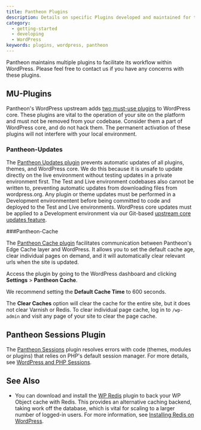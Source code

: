 ```yaml
---
title: Pantheon Plugins
description: Details on specific Plugins developed and maintained for the Pantheon Website Management Platform workflow.
category:
  - getting-started
  - developing
  - WordPress
keywords: plugins, wordpress, pantheon
---
```

Pantheon maintains multiple plugins to facilitate its workflow within WordPress. Please feel free to contact us if you have any concerns with these plugins.

## MU-Plugins
Pantheon's WordPress upstream adds [two must-use plugins](https://github.com/pantheon-systems/WordPress/tree/master/wp-content/mu-plugins/pantheon) to WordPress core. These plugins are vital to the operation of your site on the platform and must not be removed from your codebase. Consider them a part of WordPress core, and do not hack them. The permanent activation of these plugins will not interfere with your local environment.

### Pantheon-Updates

The [Pantheon Updates plugin](https://github.com/pantheon-systems/WordPress/tree/master/wp-content/mu-plugins/pantheon/pantheon-updates.php) prevents automatic updates of all plugins, themes, and WordPress core. We do this because it is unsafe to update directly on the live environment without testing updates in a private environment first. The Test and Live environment codebases also cannot be written to, preventing automatic updates from downloading files from wordpress.org. Any plugin or theme updates must be performed in a Development environmentent before being committed to code and deployed to the Test and Live environments. WordPress core updates must be applied to a Development environment via our Git-based [upstream core updates feature](/docs/articles/sites/code/applying-upstream-updates/). 

###Pantheon-Cache

The [Pantheon Cache plugin](https://github.com/pantheon-systems/WordPress/tree/master/wp-content/mu-plugins/pantheon/pantheon-cache.php) facilitates communication between Pantheon's Edge Cache layer and WordPress. It allows you to set the default cache age, clear individual pages on demand, and it will automatically clear relevant urls when the site is updated.

Access the plugin by going to the WordPress dashboard and clicking **Settings** > **Pantheon Cache**.

We recommend setting the **Default Cache Time** to 600 seconds.

The **Clear Caches** option will clear the cache for the entire site, but it does not clear Varnish or Redis. To clear individual page cache, log in to `/wp-admin` and visit any page of your site to clear the page cache.

## Pantheon Sessions Plugin
The [Pantheon Sessions](https://wordpress.org/plugins/wp-native-php-sessions/) plugin resolves errors with code (themes, modules or plugins) that relies on PHP's default session manager. For more details, see [WordPress and PHP Sessions](/docs/articles/wordpress/wordpress-and-php-sessions/#troubleshooting-session-errors).

## See Also

- You can download and install the [WP Redis](https://wordpress.org/plugins/wp-redis/) plugin to back your WP Object cache with Redis. This provides an alternative caching backend, taking work off the database, which is vital for scaling to a larger number of logged-in users. For more information, see [Installing Redis on WordPress](/docs/articles/sites/installing-redis-on-wordpress).


